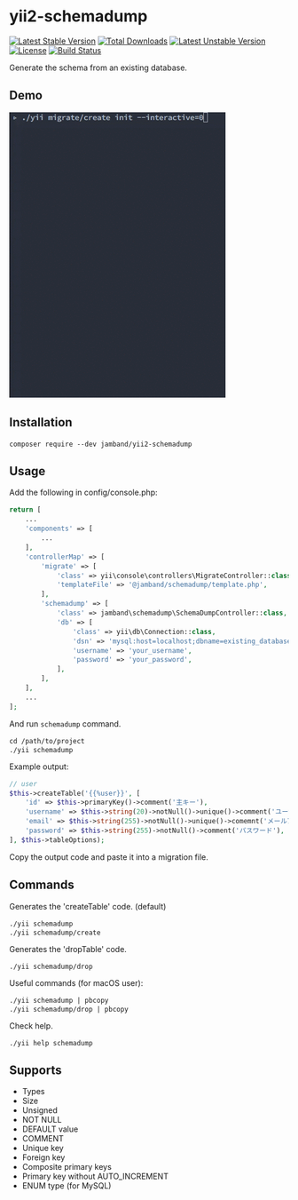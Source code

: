 # yii2-schemadump

[![Latest Stable Version](https://poser.pugx.org/jamband/yii2-schemadump/v/stable.svg)](https://packagist.org/packages/jamband/yii2-schemadump) [![Total Downloads](https://poser.pugx.org/jamband/yii2-schemadump/downloads.svg)](https://packagist.org/packages/jamband/yii2-schemadump) [![Latest Unstable Version](https://poser.pugx.org/jamband/yii2-schemadump/v/unstable.svg)](https://packagist.org/packages/jamband/yii2-schemadump) [![License](https://poser.pugx.org/jamband/yii2-schemadump/license.svg)](https://packagist.org/packages/jamband/yii2-schemadump) [![Build Status](https://travis-ci.org/jamband/yii2-schemadump.svg?branch=master)](https://travis-ci.org/jamband/yii2-schemadump)

Generate the schema from an existing database.

## Demo

![gif](https://raw.githubusercontent.com/jamband/jamband.github.io/master/images/yii2-schemadump.gif)

## Installation

```
composer require --dev jamband/yii2-schemadump
```

## Usage

Add the following in config/console.php:

```php
return [
    ...
    'components' => [
        ...
    ],
    'controllerMap' => [
        'migrate' => [
            'class' => yii\console\controllers\MigrateController::class,
            'templateFile' => '@jamband/schemadump/template.php',
        ],
        'schemadump' => [
            'class' => jamband\schemadump\SchemaDumpController::class,
            'db' => [
                'class' => yii\db\Connection::class,
                'dsn' => 'mysql:host=localhost;dbname=existing_database_name',
                'username' => 'your_username',
                'password' => 'your_password',
            ],
        ],
    ],
    ...
];
```

And run `schemadump` command.

```
cd /path/to/project
./yii schemadump
```

Example output:

```php
// user
$this->createTable('{{%user}}', [
    'id' => $this->primaryKey()->comment('主キー'),
    'username' => $this->string(20)->notNull()->unique()->comment('ユーザ名'),
    'email' => $this->string(255)->notNull()->unique()->comemnt('メールアドレス'),
    'password' => $this->string(255)->notNull()->comment('パスワード'),
], $this->tableOptions);
```

Copy the output code and paste it into a migration file.

## Commands

Generates the 'createTable' code. (default)

```
./yii schemadump
./yii schemadump/create
```

Generates the 'dropTable' code.

```
./yii schemadump/drop
```

Useful commands (for macOS user):

```
./yii schemadump | pbcopy
./yii schemadump/drop | pbcopy
```

Check help.

```
./yii help schemadump
```

## Supports

- Types
- Size
- Unsigned
- NOT NULL
- DEFAULT value
- COMMENT
- Unique key
- Foreign key
- Composite primary keys
- Primary key without AUTO_INCREMENT
- ENUM type (for MySQL)

